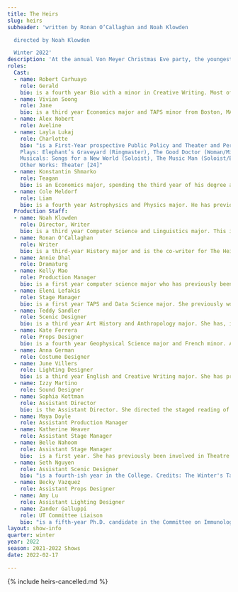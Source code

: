 ```yaml
---
title: The Heirs
slug: heirs
subheader: 'written by Ronan O’Callaghan and Noah Klowden

  directed by Noah Klowden

  Winter 2022'
description: 'At the annual Von Meyer Christmas Eve party, the youngest generation of the Von Meyer family find their retreat in the back office. But in the wake of the death of the Von Meyer matriarch, Annabelle "Granny Annie" Smith-Von Meyer, the family fortune is on the line. Now, the young Von Meyers must face both the family legacy and their future. Buy tickets <a href="https://tickets.uchicago.edu/Online/default.asp?doWork::WScontent::loadArticle=Load&BOparam::WScontent::loadArticle::article_id=6E2833EA-78D2-4321-A531-66A6565DA6DF">at this link</a>!'
roles:
  Cast:
  - name: Robert Carhuayo
    role: Gerald
    bio: is a fourth year Bio with a minor in Creative Writing. Most of his time on campus has been dedicated to UChicago Commedia (Pantalone, Scapino, Writer, Artistic Director), but he has also worked on Waiting for Godot (Director) with University Theater, Theater[24] (Director, Writer), Fire Escape Films (actor), and Bodas de Sangre (Sound Designer) with CES. Off campus, his credits include a multitude of shows with the Hyde Park Community Players, ranging from The Last Days of Judas Iscariot (El Fayoumy), to the annual Halloween Radio Show, to Airline Highway (Terry), to A Midsummer Night's Dream (Demetrius), to staged readings of works such as Six Characters in Search of an Author (Son) and works from new playwrights. His favorite drink is homemade sangria.
  - name: Vivian Soong
    role: Jane
    bio: is a third year Economics major and TAPS minor from Boston, MA. Her favorite drink is the cheapest shot available 🥳🥃! 
  - name: Alex Nobert
    role: Aveline
  - name: Layla Lukaj
    role: Charlotte
    bio: "is a First-Year prospective Public Policy and Theater and Performance Studies double major. She has previously studied acting at the Lee Strasberg Theatre and Film Institute in New York City and is excited to be making her UT MainStage Debut! Her favorite drink is 2% milk. <br>
    Plays: Elephant’s Graveyard (Ringmaster), The Good Doctor (Woman/Mistress), Picasso at the Lapin Agile (Sagot), and Time Flies and other Plays (Woman/Bebe 2/Woman). <br>
    Musicals: Songs for a New World (Soloist), The Music Man (Soloist/Ensemble), Oklahoma! (Kate/Ensemble), and Oliver! (Rose Seller/Ensemble). <br>
    Other Works: Theater [24]"
  - name: Konstantin Shmarko
    role: Teagan
    bio: is an Economics major, spending the third year of his degree at UChicago as an exchange student. He has previously acted in the autumn quarter's 24-Hour Festival (as a vampire of undetermined Eastern European origin) and UT Staged Readings (as Liam, in a reading of The Heirs), as well as in a slew of productions at his home university, UCL. Since arriving in the US, Konstantin has discovered that his favourite drink is still water, without ice.
  - name: Cole Meldorf
    role: Liam
    bio: is a fourth year Astrophysics and Physics major. He has previously worked on Love's Labour's Lost (Director), Old Man and the Old Moon (Pericles, pit violin), Fun Home (pit violin), The Winter's Tale (Shepard's son), Macbeth (various roles), A Streetcar Named Desire (Patrick), and Theater24. He is on both the University Theater and Dean's Men boards. His favorite drink is a Moscow Mule. 
  Production Staff:
  - name: Noah Klowden
    role: Director, Writer
    bio: is a third year Computer Science and Linguistics major. This is his first theater production with University Theater, apart from a workshop performance of The Heirs (director). His favorite drink is classified.
  - name: Ronan O'Callaghan
    role: Writer
    bio: is a third-year History major and is the co-writer for The Heirs. He is an avid writer and outside of playwriting he is the co-Editor-in-Chief of The Gate at the IOP.
  - name: Annie Dhal
    role: Dramaturg
  - name: Kelly Mao
    role: Production Manager
    bio: is a first year computer science major who has previously been involved with Love's Labour's Lost (ASM) and Theater[24] (Writer). It's been a blast controlling the money for a show about controlling money, and she hopes you enjoy it!
  - name: Eleni Lefakis
    role: Stage Manager
    bio: is a first year TAPS and Data Science major. She previously worked on the workshop for The Heirs (Costume Designer) and the workshop for Ah Wing and the Automaton Eagle (Assistant Stage Manager) this Fall Quarter and is currently working on The Trail to Oregon! (Dramaturg, Assistant Director), which will perform 6th Week of Spring Quarter!
  - name: Teddy Sandler
    role: Scenic Designer
    bio: is a third year Art History and Anthropology major. She has, in another lifetime, worked on previous UT productions including Company (Assistant Scenic Designer) and Waiting for Godot (Assistant Props Designer) as well as a handful of films taking up different artistic roles. Let yourself be transported into *~Christmas~* (as imagined by a Jew with a disdain for both the concept of religion and generational wealth). 
  - name: Kate Ferrera
    role: Props Designer
    bio: is a fourth year Geophysical Science major and French minor. As one of the founding members of her high school's theatre club, she managed sets, props and costumes for two years. The Heirs is her first college production.
  - name: Anna German
    role: Costume Designer
  - name: June Villers
    role: Lighting Designer
    bio: is a third year English and Creative Writing major. She has previously worked on The Winter's Tale (Sound Designer), The Old Man and the Old Moon (Sound Designer), Antony and Cleopatra (Assistant Scenic Designer), and Welcome Back to My Channel (Sound Designer). She's just happy to be here.
  - name: Izzy Martino
    role: Sound Designer
  - name: Sophia Kottman
    role: Assistant Director
    bio: is the Assistant Director. She directed the staged reading of The Heirs. She is a first-year still picking among the Humanities majors. Her favorite drink is 2% milk. Enjoy the show!
  - name: Maya Doyle
    role: Assistant Production Manager
  - name: Katherine Weaver
    role: Assistant Stage Manager
  - name: Belle Nahoom
    role: Assistant Stage Manager
    bio:  is a first year. She has previously been involved in Theatre 24 and Staged Readings. She is also part of the Commedia Dell’Arte Improv group on campus. She is very grateful to everyone involved to be a part of this experience.
  - name: Seth Nguyen
    role: Assistant Scenic Designer
    bio: "is a fourth-ish year in the College. Credits: The Winter's Tale (Stage Manager), Macbeth (Assistant Stage Manager), A Weekend of Workshops: The Asian Crime Show Play (Director), Waiting for Godot (Props Designer), Dry Land (Assistant Scenic Designer), and Theater[24] (Curator, Writer). He is excited to tell you about the wonderful qualities of mahogany."
  - name: Becky Vazquez
    role: Assistant Props Designer
  - name: Amy Lu
    role: Assistant Lighting Designer
  - name: Zander Galluppi
    role: UT Committee Liaison
    bio: "is a fifth-year Ph.D. candidate in the Committee on Immunology. He has performed in over twelve UT/TAPS productions: some of his favorite credits include Love's Labour's Lost (Holofernes), Animals Out of Paper (Andy), and Peter and the Starcatcher (Smee).  Zander has also appeared with the Hyde Park Community Players and regionally with the Beverly Arts Center, This Moment Productions, and Underscore Theatre Company.  This year is Zander’s third year on UT Committee. You can catch him THIS WEEKEND as The Man in TAPS' production of Amazons and Their Men next door in Theatre West!"
layout: show-info
quarter: winter
year: 2022
season: 2021-2022 Shows
date: 2022-02-17

---
```


<div markdown=1 class="alert alert-info">
{% include heirs-cancelled.md %}
</div>